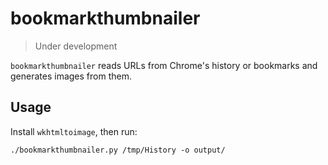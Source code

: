 bookmarkthumbnailer
===================

> Under development

`bookmarkthumbnailer` reads URLs from Chrome's history or bookmarks
and generates images from them.


Usage
-----

Install `wkhtmltoimage`, then run:

    ./bookmarkthumbnailer.py /tmp/History -o output/

